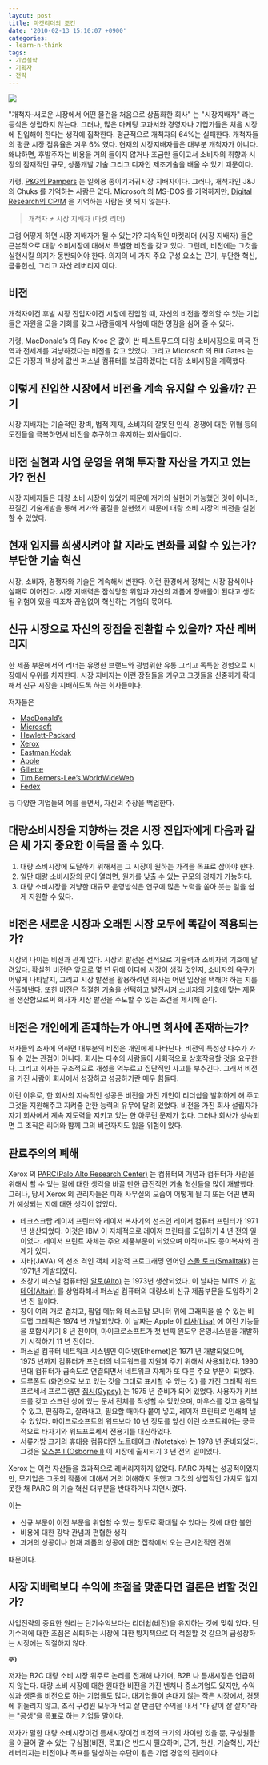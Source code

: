 ```yaml
---
layout: post
title: 마켓리더의 조건
date: '2010-02-13 15:10:07 +0900'
categories:
- learn-n-think
tags:
- 기업철학
- 기획자
- 전략
---
```


![](http://image.kyobobook.co.kr/images/book/xlarge/316/x9788981442316.jpg)

"개척자-새로운 시장에서 어떤 물건을 처음으로 상품화한 회사" 는 "시장지배자" 라는 등식은 성립하지 않는다. 그러나, 많은 마케팅 교과서와 경영자나 기업가들은 처음 시장에 진입해야 한다는 생각에 집착한다. 평균적으로 개척자의 64%는 실패한다. 개척자들의 평균 시장 점유율은 겨우 6% 였다. 현재의 시장지배자들은 대부분 개척자가 아니다. 왜냐하면, 후발주자는 비용을 거의 들이지 않거나 조금만 들이고서 소비자의 취향과 시장의 잠재적인 규모, 상품개발 기술 그리고 디자인 제조기술을 배울 수 있기 때문이다.

가령, [P&G의 Pampers](http://en.wikipedia.org/wiki/Pampers) 는 일회용 종이기저귀시장 지배자이다. 그러나, 개척자인 J&J 의 Chuks 를 기억하는 사람은 없다. Microsoft 의 MS-DOS 를 기억하지만, [Digital Research의 CP/M](http://en.wikipedia.org/wiki/CP/M) 을 기억하는 사람은 몇 되지 않는다.

> 개척자 ≠ 시장 지배자 (마켓 리더)

그럼 어떻게 하면 시장 지배자가 될 수 있는가? 지속적인 마켓리더 (시장 지배자) 들은 근본적으로 대량 소비시장에 대해서 특별한 비전을 갖고 있다. 그런데, 비전에는 그것을 실현시킬 의지가 동반되어야 한다. 의지의 네 가지 주요 구성 요소는 끈기, 부단한 혁신, 금융헌신, 그리고 자산 레버리지 이다.

## **비전**

개척자이건 후발 시장 진입자이건 시장에 진입할 때, 자신의 비전을 정의할 수 있는 기업들은 자원을 모을 기회를 갖고 사람들에게 사업에 대한 영감을 심어 줄 수 있다.

가령, MacDonald’s 의 Ray Kroc 은 값이 싼 패스트푸드의 대량 소비시장으로 미국 전역과 전세계를 겨냥하겠다는 비전을 갖고 있었다. 그리고 Microsoft 의 Bill Gates 는 모든 가정과 책상에 값싼 퍼스널 컴퓨터를 보급하겠다는 대량 소비시장을 계획했다.

## 이렇게 진입한 시장에서 비전을 계속 유지할 수 있을까? **끈기**

시장 지배자는 기술적인 장벽, 법적 제재, 소비자의 잘못된 인식, 경쟁에 대한 위협 등의 도전들을 극복하면서 비전을 추구하고 유지하는 회사들이다.

## 비전 실현과 사업 운영을 위해 투자할 자산을 가지고 있는가? **헌신**

시장 지배자들은 대량 소비 시장이 있었기 때문에 저가의 실현이 가능했던 것이 아니라, 끈질긴 기술개발을 통해 저가와 품질을 실현했기 때문에 대량 소비 시장의 비전을 실현할 수 있었다.

## 현재 입지를 희생시켜야 할 지라도 변화를 꾀할 수 있는가? **부단한 기술 혁신**

시장, 소비자, 경쟁자와 기술은 계속해서 변한다. 이런 환경에서 정체는 시장 잠식이나 실패로 이어진다. 시장 지배력은 잠식당할 위험과 자신의 제품에 장애물이 된다고 생각될 위험이 있을 때조차 끊임없이 혁신하는 기업의 몫이다.

## 신규 시장으로 자신의 장점을 전환할 수 있을까? **자산 레버리지**

한 제품 부문에서의 리더는 유명한 브랜드와 광범위한 유통 그리고 독특한 경험으로 시장에서 우위를 차지한다. 시장 지배자는 이런 장점들을 키우고 그것들을 신중하게 확대해서 신규 시장을 지배하도록 하는 회사들이다.

저자들은

- [MacDonald’s](http://en.wikipedia.org/wiki/McDonald%27s)
- [Microsoft](http://en.wikipedia.org/wiki/Microsoft)
- [Hewlett-Packard](http://en.wikipedia.org/wiki/Hewlett-Packard)
- [Xerox](http://en.wikipedia.org/wiki/Xerox)
- [Eastman Kodak](http://en.wikipedia.org/wiki/Kodak)
- [Apple](http://en.wikipedia.org/wiki/Apple_computer)
- [Gillette](http://en.wikipedia.org/wiki/Gillette_%28brand%29)
- [Tim Berners-Lee’s WorldWideWeb](http://en.wikipedia.org/wiki/Tim_Berners_Lee)
- [Fedex](http://en.wikipedia.org/wiki/Fedex)

등 다양한 기업들의 예를 들면서, 자신의 주장을 백업한다.

## 대량소비시장을 지향하는 것은 시장 진입자에게 다음과 같은 세 가지 중요한 이득을 줄 수 있다.

1. 대량 소비시장에 도달하기 위해서는 그 시장이 원하는 가격을 목표로 삼아야 한다.
2. 일단 대량 소비시장의 문이 열리면, 원가를 낮출 수 있는 규모의 경제가 가능하다.
3. 대량 소비시장을 겨냥한 대규모 운영방식은 연구에 많은 노력을 쏟아 붓는 일을 쉽게 지원할 수 있다.

## 비전은 새로운 시장과 오래된 시장 모두에 똑같이 적용되는가?

시장의 나이는 비전과 관계 없다. 시장의 발전은 전적으로 기술력과 소비자의 기호에 달려있다. 확실한 비전은 앞으로 몇 년 뒤에 어디에 시장이 생길 것인지, 소비자의 욕구가 어떻게 나타날지, 그리고 시장 발전을 활용하려면 회사는 어떤 입장을 택해야 하는 지를 산출해낸다. 또한 비전은 적절한 기술을 선택하고 발전시켜 소비자의 기호에 맞는 제품을 생산함으로써 회사가 시장 발전을 주도할 수 있는 조건을 제시해 준다.

## 비전은 개인에게 존재하는가 아니면 회사에 존재하는가?

저자들의 조사에 의하면 대부분의 비전은 개인에게 나타난다. 비전의 특성상 다수가 가질 수 있는 관점이 아니다. 회사는 다수의 사람들이 사회적으로 상호작용할 것을 요구한다. 그리고 회사는 구조적으로 개성을 억누르고 집단적인 사고를 부추긴다. 그래서 비전을 가진 사람이 회사에서 성장하고 성공하기란 매우 힘들다.

이런 이유로, 한 회사의 지속적인 성공은 비전을 가진 개인이 리더쉽을 발휘하게 해 주고 그것을 지원해주고 지켜줄 만한 능력의 유무에 달려 있었다. 비전을 가진 회사 설립자가 자기 회사에서 계속 지도력을 지키고 있는 한 아무런 문제가 없다. 그러나 회사가 상속되면 그 조직은 리더와 함께 그의 비전까지도 잃을 위험이 있다.

## 관료주의의 폐해

Xerox 의 [PARC(Palo Alto Research Center)](http://en.wikipedia.org/wiki/PARC_%28company%29) 는 컴퓨터의 개념과 컴퓨터가 사람을 위해서 할 수 있는 일에 대한 생각을 바꿀 만한 급진적인 기술 혁신들을 많이 개발했다. 그러나, 당시 Xerox 의 관리자들은 미래 사무실의 모습이 어떻게 될 지 또는 어떤 변화가 예상되는 지에 대한 생각이 없었다.

- 데크스크탑 레이저 프린터와 레이저 복사기의 선조인 레이저 컴퓨터 프린터가 1971년 생산되었다. 이것은 IBM 이 자체적으로 레이저 프린터를 도입하기 4 년 전의 일이었다. 레이저 프린트 자체는 주요 제품부문이 되었으며 아직까지도 종이복사와 관계가 있다.
- 자바(JAVA) 의 선조 격인 객체 지향적 프로그래밍 언어인 [스몰 토크(Smalltalk)](http://en.wikipedia.org/wiki/Smalltalk) 는 1971년 개발되었다.
- 초창기 퍼스널 컴퓨터인 [알토(Alto)](http://en.wikipedia.org/wiki/Xerox_Alto) 는 1973년 생산되었다. 이 날짜는 MITS 가 [알테어(Altair)](http://en.wikipedia.org/wiki/Altair_8800) 를 상업화해서 퍼스널 컴퓨터의 대량소비 신규 제품부문을 도입하기 2년 전 일이다.
- 창이 여러 개로 겹치고, 팝업 메뉴와 데스크탑 모니터 위에 그래픽을 쓸 수 있는 비트맵 그래픽은 1974 년 개발되었다. 이 날짜는 Apple 이 [리사(Lisa)](http://en.wikipedia.org/wiki/Apple_Lisa) 에 이런 기능들을 포함시키기 8 년 전이며, 마이크로소프트가 첫 번째 윈도우 운영시스템을 개발하기 시작하기 11 년 전이다.
- 퍼스널 컴퓨터 네트워크 시스템인 이더넷(Ethernet)은 1971 년 개발되었으며, 1975 년까지 컴퓨터가 프린터의 네트워크를 지원해 주기 위해서 사용되었다. 1990 년대 컴퓨터가 급속도로 연결되면서 네트워크 자체가 또 다른 주요 부분이 되었다.
- 트루폰트 (화면으로 보고 있는 것을 그대로 표시할 수 있는 것) 를 가진 그래픽 워드프로세서 프로그램인 [집시(Gypsy)](http://en.wikipedia.org/wiki/Gypsy_%28software%29) 는 1975 년 준비가 되어 있었다. 사용자가 키보드를 갖고 스크린 상에 있는 문서 전체를 작성할 수 있었으며, 마우스를 갖고 움직일 수 있고, 편집하고, 잘라내고, 필요할 때마다 붙여 넣고, 레이저 프린터로 인쇄해 낼 수 있었다. 마이크로소프트의 워드보다 10 년 정도를 앞선 이런 소프트웨어는 궁극적으로 타자기와 워드프로세서 전용기를 대신하였다.
- 서류가방 크기의 휴대용 컴퓨터인 노트테이크 (Notetake) 는 1978 년 준비되었다. 그것은 [오스본 I (Osborne I)](http://en.wikipedia.org/wiki/Osborne_I) 이 시장에 출시되기 3 년 전의 일이었다.

Xerox 는 이런 자산들을 효과적으로 레버리지하지 않았다. PARC 자체는 성공적이었지만, 모기업은 그곳의 작품에 대해서 거의 이해하지 못했고 그것의 상업적인 가치도 알지 못한 채 PARC 의 기술 혁신 대부분을 반대하거나 지연시켰다.

이는

- 신규 부문이 이전 부문을 위협할 수 있는 정도로 확대될 수 있다는 것에 대한 불안
- 비용에 대한 강박 관념과 편협한 생각
- 과거의 성공이나 현재 제품의 성공에 대한 집착에서 오는 근시안적인 견해

때문이다. 

## 시장 지배력보다 수익에 초점을 맞춘다면 결론은 변할 것인가?

사업전략의 중요한 원리는 단기수익보다는 리더쉽(비전)을 유지하는 것에 맞춰 있다. 단기수익에 대한 초점은 쇠퇴하는 시장에 대한 방지책으로 더 적절할 것 같으며 급성장하는 시장에는 적절하지 않다.

**`주)`**

저자는 B2C 대량 소비 시장 위주로 논리를 전개해 나가며, B2B 나 틈새시장은 언급하지 않는다. 대량 소비 시장에 대한 원대한 비전을 가진 벤처나 중소기업도 있지만, 수익성과 생존을 비전으로 하는 기업들도 많다. 대기업들이 손대지 않는 작은 시장에서, 경쟁에 휘둘리지 않고, 조직 구성원 모두가 먹고 살 만큼만 수익을 내서 "다 같이 잘 살자"라는 "공생"을 목표로 하는 기업들 말이다.

저자가 말한 대량 소비시장이건 틈새시장이건 비전의 크기의 차이만 있을 뿐, 구성원들을 이끌어 갈 수 있는 구심점(비전, 목표)은 반드시 필요하며, 끈기, 헌신, 기술혁신, 자산레버리지는 비전이나 목표를 달성하는 수단이 됨은 기업 경영의 진리이다.
